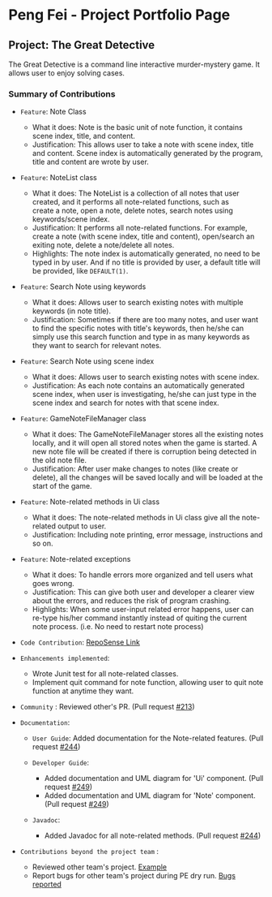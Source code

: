 # Peng Fei - Project Portfolio Page

## Project: The Great Detective
The Great Detective is a command line interactive murder-mystery game. It allows user to enjoy solving cases. 


### Summary of Contributions

- `Feature`: Note Class
    - What it does: Note is the basic unit of note function, it contains scene index, title, and content. 
    - Justification: This allows user to take a note with scene index, title and content. Scene index is automatically generated by the program, title and content are wrote by 
user.


- `Feature`: NoteList class
    - What it does: The NoteList is a collection of all notes that user created, and it performs all note-related functions, such as\
      create a note, open a note, delete notes, search notes using keywords/scene index.
    - Justification: It performs all note-related functions. For example, create a note (with scene index, title and content), open/search an exiting note, delete a note/delete all notes.
    - Highlights: The note index is automatically generated, no need to be typed in by user. And if no title is provided by user, a default title will be provided, like `DEFAULT(1)`. 



- `Feature`: Search Note using keywords
    - What it does: Allows user to search existing notes with multiple keywords (in note title).
    - Justification: Sometimes if there are too many notes, and user want to find the specific notes with title's keywords, then he/she can simply use this search function and type in as many keywords as they want to search for relevant notes.


- `Feature`: Search Note using scene index
    - What it does: Allows user to search existing notes with scene index. 
    - Justification: As each note contains an automatically generated scene index, when user is investigating, he/she can just type in the scene index and search for notes with that scene index. 


- `Feature`: GameNoteFileManager class
    - What it does: The GameNoteFileManager stores all the existing notes locally, and it will open all stored notes when the game is started. A new note file will be created if there is corruption being detected in the old note file.
    - Justification: After user make changes to notes (like create or delete), all the changes will be saved locally and will be loaded at the start of the game.
    

  
- `Feature`: Note-related methods in Ui class
    - What it does: The note-related methods in Ui class give all the note-related output to user.
    - Justification: Including note printing, error message, instructions and so on.
    
  
- `Feature`: Note-related exceptions
    - What it does: To handle errors more organized and tell users what goes wrong.
    - Justification: This can give both user and developer a clearer view about the errors, and reduces the risk of program crashing.
    - Highlights: When some user-input related error happens, user can re-type his/her command instantly instead of quiting the current note process. (i.e. No need to restart note process)
  

- `Code Contribution`: [RepoSense Link](https://nus-cs2113-ay2122s1.github.io/tp-dashboard/?search=peng-217&sort=groupTitle&sortWithin=title&timeframe=commit&mergegroup=&groupSelect=groupByRepos&breakdown=true&checkedFileTypes=docs~functional-code~test-code~other&since=2021-09-25)


- `Enhancements implemented`:
   - Wrote Junit test for all note-related classes. 
   - Implement quit command for note function, allowing user to quit note function at anytime they want.


- `Community` : Reviewed other's PR. (Pull request [\#213](https://github.com/AY2122S1-CS2113-T14-1/tp/pull/213))


- `Documentation`:

  - `User Guide`:
  Added documentation for the Note-related features. (Pull request [\#244](https://github.com/AY2122S1-CS2113-T14-1/tp/pull/244/files))


  - `Developer Guide`:
    - Added documentation and UML diagram for 'Ui' component. (Pull request [\#249](https://github.com/AY2122S1-CS2113-T14-1/tp/pull/249/files))
    - Added documentation and UML diagram for 'Note' component. (Pull request [\#249](https://github.com/AY2122S1-CS2113-T14-1/tp/pull/249/files))


  - `Javadoc`:
    - Added Javadoc for all note-related methods. (Pull request [\#244](https://github.com/AY2122S1-CS2113-T14-1/tp/pull/244/files))


- `Contributions beyond the project team` :
   - Reviewed other team's project. [Example](https://github.com/nus-cs2113-AY2122S1/tp/pull/46)
   - Report bugs for other team's project during PE dry run. [Bugs reported](https://github.com/peng-217/ped/issues)